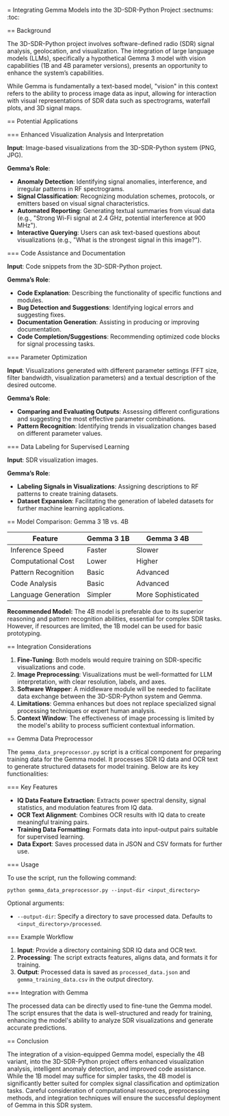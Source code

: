 = Integrating Gemma Models into the 3D-SDR-Python Project
:sectnums:
:toc:

== Background

The 3D-SDR-Python project involves software-defined radio (SDR) signal analysis, geolocation, and visualization. The integration of large language models (LLMs), specifically a hypothetical Gemma 3 model with vision capabilities (1B and 4B parameter versions), presents an opportunity to enhance the system’s capabilities.

While Gemma is fundamentally a text-based model, "vision" in this context refers to the ability to process image data as input, allowing for interaction with visual representations of SDR data such as spectrograms, waterfall plots, and 3D signal maps.

== Potential Applications

=== Enhanced Visualization Analysis and Interpretation

**Input**: Image-based visualizations from the 3D-SDR-Python system (PNG, JPG).

**Gemma’s Role**:

- **Anomaly Detection**: Identifying signal anomalies, interference, and irregular patterns in RF spectrograms.
- **Signal Classification**: Recognizing modulation schemes, protocols, or emitters based on visual signal characteristics.
- **Automated Reporting**: Generating textual summaries from visual data (e.g., "Strong Wi-Fi signal at 2.4 GHz, potential interference at 900 MHz").
- **Interactive Querying**: Users can ask text-based questions about visualizations (e.g., "What is the strongest signal in this image?").

=== Code Assistance and Documentation

**Input**: Code snippets from the 3D-SDR-Python project.

**Gemma’s Role**:

- **Code Explanation**: Describing the functionality of specific functions and modules.
- **Bug Detection and Suggestions**: Identifying logical errors and suggesting fixes.
- **Documentation Generation**: Assisting in producing or improving documentation.
- **Code Completion/Suggestions**: Recommending optimized code blocks for signal processing tasks.

=== Parameter Optimization

**Input**: Visualizations generated with different parameter settings (FFT size, filter bandwidth, visualization parameters) and a textual description of the desired outcome.

**Gemma’s Role**:

- **Comparing and Evaluating Outputs**: Assessing different configurations and suggesting the most effective parameter combinations.
- **Pattern Recognition**: Identifying trends in visualization changes based on different parameter values.

=== Data Labeling for Supervised Learning

**Input**: SDR visualization images.

**Gemma’s Role**:

- **Labeling Signals in Visualizations**: Assigning descriptions to RF patterns to create training datasets.
- **Dataset Expansion**: Facilitating the generation of labeled datasets for further machine learning applications.

== Model Comparison: Gemma 3 1B vs. 4B

| Feature              | Gemma 3 1B | Gemma 3 4B |
|----------------------|------------|------------|
| Inference Speed     | Faster     | Slower     |
| Computational Cost  | Lower      | Higher     |
| Pattern Recognition | Basic      | Advanced   |
| Code Analysis       | Basic      | Advanced   |
| Language Generation | Simpler    | More Sophisticated |

**Recommended Model:** The 4B model is preferable due to its superior reasoning and pattern recognition abilities, essential for complex SDR tasks. However, if resources are limited, the 1B model can be used for basic prototyping.

== Integration Considerations

1. **Fine-Tuning**: Both models would require training on SDR-specific visualizations and code.
2. **Image Preprocessing**: Visualizations must be well-formatted for LLM interpretation, with clear resolution, labels, and axes.
3. **Software Wrapper**: A middleware module will be needed to facilitate data exchange between the 3D-SDR-Python system and Gemma.
4. **Limitations**: Gemma enhances but does not replace specialized signal processing techniques or expert human analysis.
5. **Context Window**: The effectiveness of image processing is limited by the model's ability to process sufficient contextual information.

== Gemma Data Preprocessor

The `gemma_data_preprocessor.py` script is a critical component for preparing training data for the Gemma model. It processes SDR IQ data and OCR text to generate structured datasets for model training. Below are its key functionalities:

=== Key Features

- **IQ Data Feature Extraction**: Extracts power spectral density, signal statistics, and modulation features from IQ data.
- **OCR Text Alignment**: Combines OCR results with IQ data to create meaningful training pairs.
- **Training Data Formatting**: Formats data into input-output pairs suitable for supervised learning.
- **Data Export**: Saves processed data in JSON and CSV formats for further use.

=== Usage

To use the script, run the following command:

```
python gemma_data_preprocessor.py --input-dir <input_directory>
```

Optional arguments:
- `--output-dir`: Specify a directory to save processed data. Defaults to `<input_directory>/processed`.

=== Example Workflow

1. **Input**: Provide a directory containing SDR IQ data and OCR text.
2. **Processing**: The script extracts features, aligns data, and formats it for training.
3. **Output**: Processed data is saved as `processed_data.json` and `gemma_training_data.csv` in the output directory.

=== Integration with Gemma

The processed data can be directly used to fine-tune the Gemma model. The script ensures that the data is well-structured and ready for training, enhancing the model's ability to analyze SDR visualizations and generate accurate predictions.

== Conclusion

The integration of a vision-equipped Gemma model, especially the 4B variant, into the 3D-SDR-Python project offers enhanced visualization analysis, intelligent anomaly detection, and improved code assistance. While the 1B model may suffice for simpler tasks, the 4B model is significantly better suited for complex signal classification and optimization tasks. Careful consideration of computational resources, preprocessing methods, and integration techniques will ensure the successful deployment of Gemma in this SDR system.

